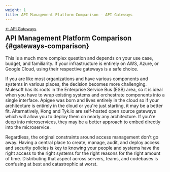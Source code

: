 ```yaml
---
weight: 1
title: API Management Platform Comparison - API Gateways
---
```


<div style="font-size: 0.9em; margin-bottom: -20px;"><a href="/books/api-security/gateways/">&larr; API Gateways</a></div>

## API Management Platform Comparison {#gateways-comparison}

This is a much more complex question and depends on your use case, budget, and familiarity. If your infrastructure is entirely on AWS, Azure, or Google Cloud, using their respective gateways is a safe choice.

If you are like most organizations and have various components and systems in various places, the decision becomes more challenging. Mulesoft has its roots in the Enterprise Service Bus (ESB) area, so it is ideal when you have to wrap existing systems and orchestrate components into a single interface. Apigee was born and lives entirely in the cloud so if your architecture is entirely in the cloud or you're just starting, it may be a better fit. Alternatively, Kong and Tyk.io are self-hosted open source gateways which will allow you to deploy them on nearly any architecture. If you're deep into microservices, they may be a better approach to embed directly into the microservice.

Regardless, the original constraints around access management don't go away. Having a central place to create, manage, audit, and deploy access and security policies is key to knowing your people and systems have the right access to the right systems for the right reasons for the right amount of time. Distributing that aspect across servers, teams, and codebases is confusing at best and catastrophic at worst.


